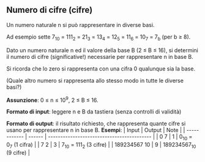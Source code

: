## Numero di cifre (cifre)
Un numero naturale n si può rappresentare in diverse basi.

Ad esempio sette 7<sub>10</sub> = 111<sub>2</sub> = 21<sub>3</sub> = 13<sub>4</sub> = 12<sub>5</sub> = 11<sub>6</sub> = 10<sub>7</sub> = 7<sub>b</sub> (per b ≥ 8).

Dato un numero naturale n ed il valore della base B (2 ≤ B ≤ 16), si determini il numero di cifre (significative!) necessarie per rappresentare n in base B.

Si ricorda che lo zero si rappresenta con una cifra 0 qualunque sia la base.

(Quale altro numero si rappresenta allo stesso modo in tutte le diverse basi?)

**Assunzione**: 0 ≤ n ≤ 10<sup>9</sup>, 2 ≤ B ≤ 16.

**Formato di input**: leggere n e B da tastiera (senza controlli di validità)

**Formato di output**: il risultato richiesto, che rappresenta quante cifre si usano per rappresentare n in base B.
**Esempi**:
| Input        | Output | Note                                       |
| ------------ | ------ | ------------------------------------------ |
| 0 7          | 1      | 0<sub>10</sub> = 0<sub>7</sub> (1 cifra)   |
| 7 2          | 3      | 7<sub>10</sub> = 111<sub>2</sub> (3 cifre) |
| 189234567 10 | 9      | 189234567<sub>10</sub> (9 cifre)           |
